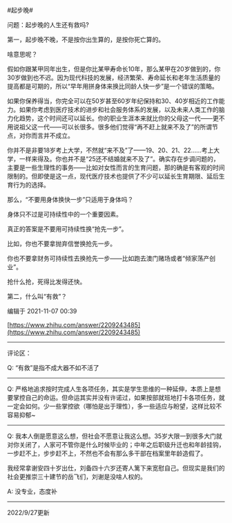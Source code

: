 #起步晚#

问题：起步晚的人生还有救吗?

第一，起步晚不晚，不是按你出生算的，是按你死亡算的。

啥意思呢？

假如你跟某甲同年出生，但是你比某甲寿命长10年，那么某甲在20岁做到的，你30岁做到也不迟。因为现代科技的发展，经济繁荣、寿命延长和老年生活质量的提高都是可期的，所以“早年用拼身体来换比同龄人快一步”是一个错误的策略。

如果你保养得当，你完全可以在50岁甚至60岁年纪保持和30、40岁相近的工作能力。如果你考虑到医疗技术的进步和社会服务体系的发展，以及未来人类工作的脑力化趋势，这个时间还可以延长。你的职业生涯本来就比你的父母这一代——更不用说祖父这一代——可以长很多。很多他们觉得“再不赶上就来不及了”的所谓节点，对你而言并不成立。

你并不是非要18岁考上大学，不然就“来不及”了——19、20、21、22……考上大学，一样来得及。你也并不是“25还不结婚就来不及了”。确实存在步调问题的，主要是一些生理性的事务——比如对女性而言的生育问题，那的确是有客观的时间限制的。但即使是这一点，现代医疗技术也提供了不少可以延长生育期限、延后生育行为的选择。

那么，“不要用身体换快一步”只适用于身体吗？

身体只不过是可持续性中的一个重要因素。

真正的答案是不要用可持续性换“抢先一步”。

比如，你也不要拿抛弃信誉换抢先一步。

你也不要拿财务可持续性去换抢先一步——比如跑去澳门赌场或者“倾家荡产创业”。

抢什么抢，死得比发得还快。

第二，什么叫“有救”？

编辑于 2021-11-07 00:39

[https://www.zhihu.com/answer/2209243485](https://www.zhihu.com/answer/2209243485)

---

评论区：

Q: “有救”是指不成大器不如不活了

---

Q: 严格地追求按时完成人生各项任务，其实是学生思维的一种延伸，本质上是想要掌控自己的命运。但命运其实并没有许诺过，如果按部就班地打卡各项任务，就一定会如何。少一些掌控欲（哪怕是出于理性），多一些适应与盼望，这样比较不容易抑郁~

---

Q: 我本人倒是愿意这么想，但社会不愿意让我这么想。35岁大限一到很多大门就对你关闭了，人家可不管你是什么时候毕业的；中年之后职级升迁也和年龄挂钩，一步赶不上，步步赶不上，不然也不会有那么多干部在档案里年龄造假了。

我经常拿谢安四十岁出仕，刘备四十六岁还寄人篱下来宽慰自己。但现实是我们的社会更推崇三十建节的岳飞们，刘谢是没啥人权的。

A: 没专业，态度补

---

2022/9/27更新